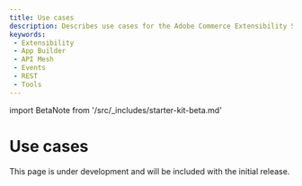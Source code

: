 ```yaml
---
title: Use cases
description: Describes use cases for the Adobe Commerce Extensibility Starter Kit.
keywords:
 - Extensibility
 - App Builder
 - API Mesh
 - Events
 - REST
 - Tools
---
```


import BetaNote from '/src/_includes/starter-kit-beta.md'

<BetaNote />

# Use cases

This page is under development and will be included with the initial release.
